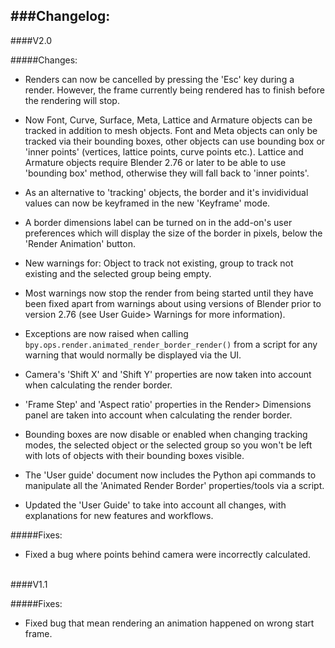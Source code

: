 ###Changelog:
---

####V2.0

#####Changes:

+ Renders can now be cancelled by pressing the 'Esc' key during a render. However, the frame currently being rendered has to finish before the rendering will stop.

+ Now Font, Curve, Surface, Meta, Lattice and Armature objects can be tracked in addition to mesh objects. Font and Meta objects can only be tracked via their bounding boxes, other objects can use bounding box or 'inner points' (vertices, lattice points, curve points etc.). Lattice and Armature objects require Blender 2.76 or later to be able to use 'bounding box' method, otherwise they will fall back to 'inner points'.

+ As an alternative to 'tracking' objects, the border and it's invidividual values can now be keyframed in the new 'Keyframe' mode.

+ A border dimensions label can be turned on in the add-on's user preferences which will display the size of the border in pixels, below the 'Render Animation' button.

+ New warnings for: Object to track not existing, group to track not existing and the selected group being empty. 

+ Most warnings now stop the render from being started until they have been fixed apart from warnings about using versions of Blender prior to version 2.76 (see User Guide> Warnings for more information).

+ Exceptions are now raised when calling `bpy.ops.render.animated_render_border_render()` from a script for any warning that would normally be displayed via the UI.

+ Camera's 'Shift X' and 'Shift Y' properties are now taken into account when calculating the render border.

+ 'Frame Step' and 'Aspect ratio' properties in the Render> Dimensions panel are taken into account when calculating the render border.
	
+ Bounding boxes are now disable or enabled when changing tracking modes, the selected object or the  selected group so you won't be left with lots of objects with their bounding boxes visible.
	
+ The 'User guide' document now includes the Python api commands to manipulate all the 'Animated Render Border' properties/tools via a script.

+ Updated the 'User Guide' to take into account all changes, with explanations for new features and workflows.

#####Fixes:

+ Fixed a bug where points behind camera were incorrectly calculated.

<br>
####V1.1

#####Fixes:

+ Fixed bug that mean rendering an animation happened on wrong start frame.
